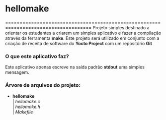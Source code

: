 # hellomake
====================================================================================
Projeto simples destinado a orientar os estudantes a criarem um simples aplicativo e fazer a compilação através da ferramenta **make**. Este projeto será utilizado em conjunto com a criação de receita de software do **Yocto Project** com um repositório **Git**

### O que este aplicativo faz?
Este aplicativo apenas escreve na saída padrão **stdout** uma simples mensagem.

### Árvore de arquivos do projeto:
+ **hellomake**<br/>
  | *hellomake.c*<br/>
  | *hellomake.h*<br/>
  | *Makefile*<br/>
  
  
